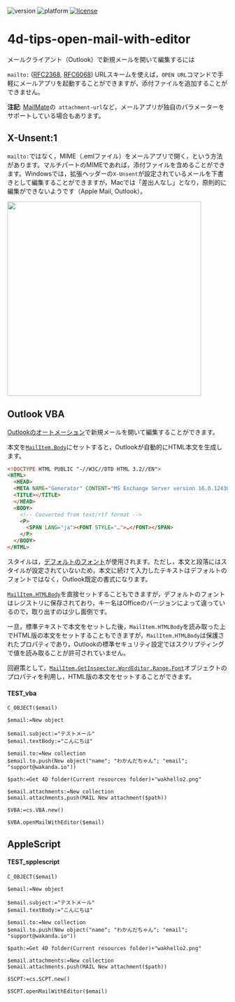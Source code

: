 ![version](https://img.shields.io/badge/version-19%2B-5682DF)
![platform](https://img.shields.io/static/v1?label=platform&message=win-64&color=blue)
[![license](https://img.shields.io/github/license/miyako/4d-tips-open-mail-with-editor)](LICENSE)

# 4d-tips-open-mail-with-editor
メールクライアント（Outlook）で新規メールを開いて編集するには

`mailto:` ([RFC2368](https://www.ietf.org/rfc/rfc2368.txt), [RFC6068](https://www.rfc-editor.org/rfc/rfc6068)) URLスキームを使えば，`OPEN URL`コマンドで手軽にメールアプリを起動することができますが，添付ファイルを追加することができません。

**注記**: [MailMate](https://manual.mailmate-app.com/extended_url_scheme)の` attachment-url`など，メールアプリが独自のパラメーターをサポートしている場合もあります。

## X-Unsent:1 

`mailto:`ではなく，MIME（.emlファイル）をメールアプリで開く，という方法があります。マルチパートのMIMEであれば，添付ファイルを含めることができます。Windowsでは，拡張ヘッダーの`X-Unsent`が設定されているメールを下書きとして編集することができますが，Macでは「差出人なし」となり，原則的に編集ができないようです（Apple Mail, Outlook）。

<img width="443" alt="" src="https://user-images.githubusercontent.com/1725068/199855384-160591db-496a-46b3-bfa9-b1a35c216c04.png">

## Outlook VBA

[Outlookのオートメーション](https://learn.microsoft.com/en-us/office/vba/api/overview/outlook)で新規メールを開いて編集することができます。

本文を[`MailItem.Body`](https://learn.microsoft.com/en-us/office/vba/api/outlook.mailitem.body)にセットすると，Outlookが自動的にHTML本文を生成します。

```html
<!DOCTYPE HTML PUBLIC "-//W3C//DTD HTML 3.2//EN"> 
<HTML> 
  <HEAD> 
  <META NAME="Generator" CONTENT="MS Exchange Server version 16.0.12430.20120"> 
  <TITLE></TITLE> 
  </HEAD> 
  <BODY> 
    <!-- Converted from text/rtf format --> 
    <P>
      <SPAN LANG="ja"><FONT STYLE="…">…</FONT></SPAN>
    </P> 
  </BODY> 
</HTML> 
```

スタイルは，[デフォルトのフォント](https://support.microsoft.com/en-us/office/change-or-set-the-default-font-in-outlook-20f72414-2c42-4b53-9654-d07a92b9294a)が使用されます。ただし，本文と段落にはスタイルが設定されていないため，本文に続けて入力したテキストはデフォルトのフォントではなく，Outlook既定の書式になります。

[`MailItem.HTMLBody`](https://learn.microsoft.com/en-us/office/vba/api/outlook.mailitem.htmlbody)を直接セットすることもできますが，デフォルトのフォントはレジストリに保存されており，キー名はOfficeのバージョンによって違っているので，取り出すのは少し面倒です。

一旦，標準テキストで本文をセットした後，`MailItem.HTMLBody`を読み取った上でHTML版の本文をセットすることもできますが，`MailItem.HTMLBody`は保護されたプロパティであり，Outlookの標準セキュリティ設定ではスクリプティングで値を読み取ることが許可されていません。

回避策として，[`MailItem.GetInspector.WordEditor.Range.Font`](https://learn.microsoft.com/en-us/office/vba/api/excel.range.font)オブジェクトのプロパティを利用し，HTML版の本文をセットすることができます。

#### TEST_vba

```4d
C_OBJECT($email)

$email:=New object

$email.subject:="テストメール"
$email.textBody:="こんにちは"

$email.to:=New collection
$email.to.push(New object("name"; "わかんだちゃん"; "email"; "support@wakanda.io"))

$path:=Get 4D folder(Current resources folder)+"wakhello2.png"

$email.attachments:=New collection
$email.attachments.push(MAIL New attachment($path))

$VBA:=cs.VBA.new()

$VBA.openMailWithEditor($email)
```

## AppleScript

#### TEST_spplescript

```4d
C_OBJECT($email)

$email:=New object

$email.subject:="テストメール"
$email.textBody:="こんにちは"

$email.to:=New collection
$email.to.push(New object("name"; "わかんだちゃん"; "email"; "support@wakanda.io"))

$path:=Get 4D folder(Current resources folder)+"wakhello2.png"

$email.attachments:=New collection
$email.attachments.push(MAIL New attachment($path))

$SCPT:=cs.SCPT.new()

$SCPT.openMailWithEditor($email)
```
